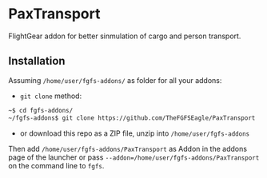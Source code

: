 # PaxTransport
FlightGear addon for better sinmulation of cargo and person transport.

## Installation
Assuming `/home/user/fgfs-addons/` as folder for all your addons:
* `git clone` method:
```sh
~$ cd fgfs-addons/
~/fgfs-addons$ git clone https://github.com/TheFGFSEagle/PaxTransport
```
* or download this repo as a ZIP file, unzip into `/home/user/fgfs-addons`

Then add `/home/user/fgfs-addons/PaxTransport` as Addon in the addons page of the launcher or
pass `--addon=/home/user/fgfs-addons/PaxTransport` on the command line to `fgfs`.
